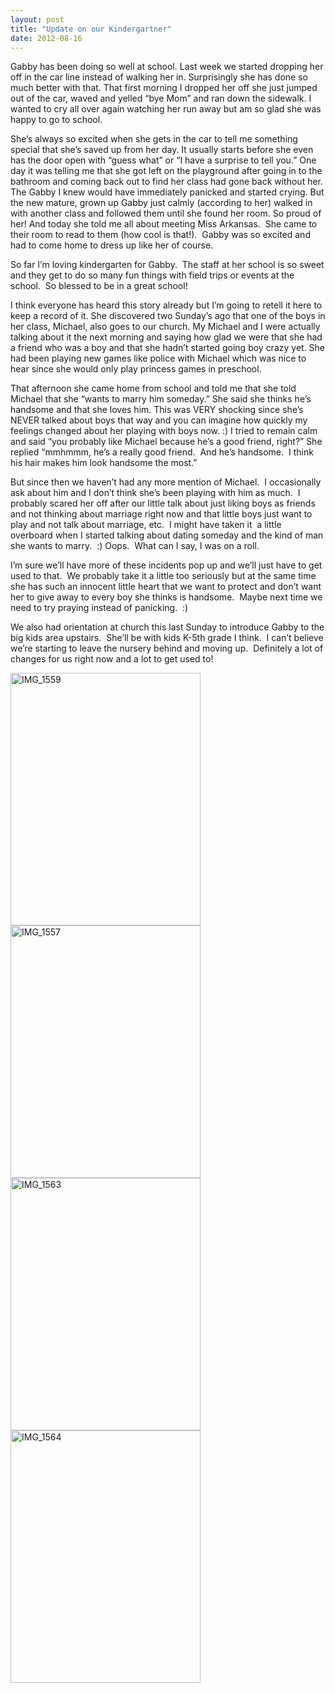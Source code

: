 ```yaml
---
layout: post
title: "Update on our Kindergartner"
date: 2012-08-16
---
```


<p>Gabby has been doing so well at school. Last week we started dropping her off in the car line instead of walking her in. Surprisingly she has done so much better with that. That first morning I dropped her off she just jumped out of the car, waved and yelled “bye Mom” and ran down the sidewalk. I wanted to cry all over again watching her run away but am so glad she was happy to go to school. </p>  <p>She’s always so excited when she gets in the car to tell me something special that she’s saved up from her day. It usually starts before she even has the door open with “guess what” or “I have a surprise to tell you.” One day it was telling me that she got left on the playground after going in to the bathroom and coming back out to find her class had gone back without her. The Gabby I knew would have immediately panicked and started crying. But the new mature, grown up Gabby just calmly (according to her) walked in with another class and followed them until she found her room. So proud of her! And today she told me all about meeting Miss Arkansas.&#160; She came to their room to read to them (how cool is that!).&#160; Gabby was so excited and had to come home to dress up like her of course. </p>  <p>So far I’m loving kindergarten for Gabby.&#160; The staff at her school is so sweet and they get to do so many fun things with field trips or events at the school.&#160; So blessed to be in a great school!&#160;&#160;&#160; </p>  <p>I think everyone has heard this story already but I’m going to retell it here to keep a record of it. She discovered two Sunday’s ago that one of the boys in her class, Michael, also goes to our church. My Michael and I were actually talking about it the next morning and saying how glad we were that she had a friend who was a boy and that she hadn’t started going boy crazy yet. She had been playing new games like police with Michael which was nice to hear since she would only play princess games in preschool. </p>  <p>That afternoon she came home from school and told me that she told Michael that she “wants to marry him someday.” She said she thinks he’s handsome and that she loves him. This was VERY shocking since she’s NEVER talked about boys that way and you can imagine how quickly my feelings changed about her playing with boys now. :) I tried to remain calm and said “you probably like Michael because he’s a good friend, right?” She replied “mmhmmm, he’s a really good friend.&#160; And he’s handsome.&#160; I think his hair makes him look handsome the most.”&#160; </p>  <p>But since then we haven’t had any more mention of Michael.&#160; I occasionally ask about him and I don’t think she’s been playing with him as much.&#160; I probably scared her off after our little talk about just liking boys as friends and not thinking about marriage right now and that little boys just want to play and not talk about marriage, etc.&#160; I might have taken it&#160; a little overboard when I started talking about dating someday and the kind of man she wants to marry.&#160; :) Oops.&#160; What can I say, I was on a roll.&#160; </p>  <p>I’m sure we’ll have more of these incidents pop up and we’ll just have to get used to that.&#160; We probably take it a little too seriously but at the same time she has such an innocent little heart that we want to protect and don’t want her to give away to every boy she thinks is handsome.&#160; Maybe next time we need to try praying instead of panicking.&#160; :) </p>  <p>We also had orientation at church this last Sunday to introduce Gabby to the big kids area upstairs.&#160; She’ll be with kids K-5th grade I think.&#160; I can’t believe we’re starting to leave the nursery behind and moving up.&#160; Definitely a lot of changes for us right now and a lot to get used to!&#160; </p>  <p><a href="http://www.thepaladinos.com/image.axd?picture=Windows-Live-Writer/Update-on-our-Kindergartner/1992A209/IMG_1559.jpg" target="_blank"><img style="background-image: none; border-right-width: 0px; padding-left: 0px; padding-right: 0px; display: inline; border-top-width: 0px; border-bottom-width: 0px; border-left-width: 0px; padding-top: 0px" title="IMG_1559" border="0" alt="IMG_1559" src="http://www.thepaladinos.com/image.axd?picture=Windows-Live-Writer/Update-on-our-Kindergartner/215A94AB/IMG_1559_thumb.jpg" width="304" height="404" /></a><a href="http://www.thepaladinos.com/image.axd?picture=Windows-Live-Writer/Update-on-our-Kindergartner/753D97B9/IMG_1557.jpg" target="_blank"><img style="background-image: none; border-bottom: 0px; border-left: 0px; padding-left: 0px; padding-right: 0px; display: inline; border-top: 0px; border-right: 0px; padding-top: 0px" title="IMG_1557" border="0" alt="IMG_1557" src="http://www.thepaladinos.com/image.axd?picture=Windows-Live-Writer/Update-on-our-Kindergartner/78FB3C89/IMG_1557_thumb.jpg" width="304" height="404" /></a><a href="http://www.thepaladinos.com/image.axd?picture=Windows-Live-Writer/Update-on-our-Kindergartner/495D1DFD/IMG_1563.jpg" target="_blank"><img style="background-image: none; border-bottom: 0px; border-left: 0px; margin: 0px; padding-left: 0px; padding-right: 0px; display: inline; border-top: 0px; border-right: 0px; padding-top: 0px" title="IMG_1563" border="0" alt="IMG_1563" src="http://www.thepaladinos.com/image.axd?picture=Windows-Live-Writer/Update-on-our-Kindergartner/077638AF/IMG_1563_thumb.jpg" width="304" height="404" /></a><a href="http://www.thepaladinos.com/image.axd?picture=Windows-Live-Writer/Update-on-our-Kindergartner/7F7E964C/IMG_1564.jpg" target="_blank"><img style="background-image: none; border-bottom: 0px; border-left: 0px; margin: 0px; padding-left: 0px; padding-right: 0px; display: inline; border-top: 0px; border-right: 0px; padding-top: 0px" title="IMG_1564" border="0" alt="IMG_1564" src="http://www.thepaladinos.com/image.axd?picture=Windows-Live-Writer/Update-on-our-Kindergartner/0AC7AA8A/IMG_1564_thumb.jpg" width="304" height="404" /></a></p>
